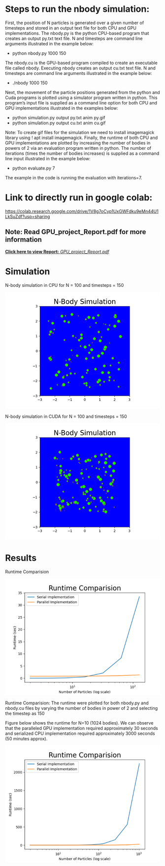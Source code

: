 # Steps to run the nbody simulation: 

First, the position of
N particles is generated over a given number of timesteps and
stored in an output text file for both CPU and GPU implementations.
The nbody.py is the python CPU-based program that
creates an output py.txt text file. N and timesteps are command
line arguments illustrated in the example below:


*   python nbody.py 1000 150

The nbody.cu is the GPU-based program compiled to create
an executable file called nbody. Executing nbody creates an
output cu.txt text file. N and timesteps are command line
arguments illustrated in the example below:


*   ./nbody 1000 150

Next, the movement of the particle positions generated from
the python and Cuda programs is plotted using a simulator
program written in python. This program’s input file is
supplied as a command line option for both CPU and GPU
implementations illustrated in the examples below:


*   python simulation.py output py.txt anim py.gif
*   python simulation.py output cu.txt anim cu.gif


Note: To create gif files for the simulation we need to install
imagemagick library using ! apt install imagemagick.
Finally, the runtime of both CPU and GPU implementations
are plotted by increasing the number of bodies in powers of 2
via an evaluation program written in python. The number of
iterations (times the number of bodies increases) is supplied
as a command line input illustrated in the example below:


*   python evaluate.py 7

The example in the code is running the evaluation with iterations=7.


# Link to directly run in google colab:

https://colab.research.google.com/drive/1V8g7oCyp1UxGWFdku9eMn44U1LkSuZdf?usp=sharing

## Note: Read GPU_project_Report.pdf for more information

[**Click here to view Report:** _GPU_project_Report.pdf_](./GPU_project_Report.pdf)

# Simulation

N-body simulation in CPU for N = 100 and timesteps = 150

![alt text](./gif%20animated%20images/anim_py.gif)

N-body simulation in CUDA for N = 100 and timesteps = 150

![alt text](./gif%20animated%20images/anim_cu.gif)

# Results
Runtime Comparision

![alt text](./Results%20or%20Graphs/Evaluate_7_iter.png)

Runtime Comparision:
The runtime were plotted for both nbody.py and nbody.cu files by varying the number of bodies in power of 2 and selecting the timestep as 150

Figure below shows the runtime for N=10 (1024 bodies). We can observe that the paralleled GPU implementation required
approximately 30 seconds and serialized CPU implementation required approximately 3000 seconds (50 minutes approx).


![alt text](./Results%20or%20Graphs/Evaluate_10_iter.png)



